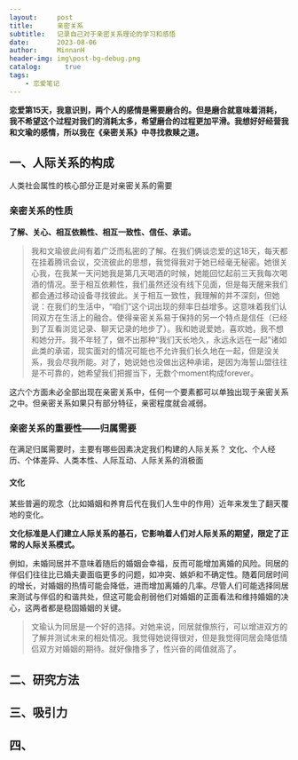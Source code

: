 ```yaml
---
layout:     post
title:      亲密关系
subtitle:   记录自己对于亲密关系理论的学习和感悟
date:       2023-08-06
author:     MinnanH
header-img: img\post-bg-debug.png
catalog: 	  true
tags:
    - 恋爱笔记
---
```


**恋爱第15天，我意识到，两个人的感情是需要磨合的。但是磨合就意味着消耗，我不希望这个过程对我们的消耗太多，希望磨合的过程更加平滑。我想好好经营我和文瑜的感情，所以我在《亲密关系》中寻找救赎之道。**

## 一、人际关系的构成
人类社会属性的核心部分正是对亲密关系的需要

### 亲密关系的性质
**了解、关心、相互依赖性、相互一致性、信任、承诺。**  

>我和文瑜彼此间有着广泛而私密的了解。在我们俩谈恋爱的这18天，每天都在挂着腾讯会议，交流彼此的思想，我觉得我对于她已经毫无秘密。她很关心我，在我某一天问她我是第几天喝酒的时候，她能回忆起前三天我每次喝酒的情况。至于相互依赖性，我们虽然还没有线下见面，但是每天醒来我们都会通过移动设备寻找彼此。关于相互一致性，我理解的并不深刻，但她说：在我们的生活中，“咱们”这个词出现的频率日益增多。这意味着我们认同双方在生活上的融合。使得亲密关系易于保持的另一个特点是信任（已经到了互看浏览记录、聊天记录的地步了）。我和她说爱她，喜欢她，我不想和她分开。我不年轻了，做不出那种“我们天长地久，永远永远在一起”诸如此类的承诺，现实面对的情况可能也不允许我们长久地在一起，但是没关系，我会尽我所能。对了，她说她也没做出这种承诺，是因为海誓山盟往往是不可靠的，她希望我们把握当下，无数个moment构成forever。

这六个方面未必全部出现在亲密关系中，任何一个要素都可以单独出现于亲密关系之中。但亲密关系如果只有部分特征，亲密程度就会减弱。

### 亲密关系的重要性——归属需要

在满足归属需要时，主要有哪些因素决定我们构建的人际关系？
文化、个人经历、个体差异、人类本性、人际互动、人际关系的消极面

#### 文化
某些普遍的观念（比如婚姻和养育后代在我们人生中的作用）近年来发生了翻天覆地的变化。

**文化标准是人们建立人际关系的基石，它影响着人们对人际关系的期望，限定了正常的人际关系模式。**

例如，未婚同居并不意味着随后的婚姻会幸福，反而可能增加离婚的风险。同居的伴侣们往往比已婚夫妻面临更多的问题，如冲突、嫉妒和不确定性。随着同居时间的增长，对婚姻的热情可能会降低，进而增加离婚的几率。尽管人们可能选择同居来测试与伴侣的和谐共处，但这可能会削弱他们对婚姻的正面看法和维持婚姻的决心，这两者都是稳固婚姻的关键。

>文瑜认为同居是一个好的选择。对她来说，同居就像旅行，可以增进双方的了解并测试未来的相处情况。我觉得她说得很对，但是我觉得同居会降低情侣双方对婚姻的期待。就好像撸多了，性兴奋的阈值就高了。







## 二、研究方法

## 三、吸引力

## 四、
